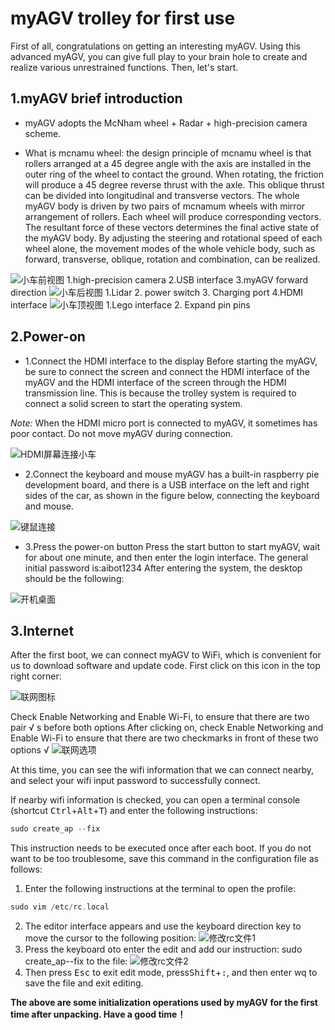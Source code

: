 # myAGV trolley for first use
First of all, congratulations on getting an interesting myAGV.
Using this advanced myAGV, you can give full play to your brain hole to create and realize various unrestrained functions.
Then, let's start.


## 1.myAGV brief introduction

* myAGV adopts the McNham wheel + Radar + high-precision camera scheme.

* What is mcnamu wheel: the design principle of mcnamu wheel is that rollers arranged at a 45 degree angle with the axis are installed in the outer ring of the wheel to contact the ground. When rotating, the friction will produce a 45 degree reverse thrust with the axle. This oblique thrust can be divided into longitudinal and transverse vectors. The whole myAGV body is driven by two pairs of mcnamum wheels with mirror arrangement of rollers. Each wheel will produce corresponding vectors. The resultant force of these vectors determines the final active state of the myAGV body. By adjusting the steering and rotational speed of each wheel alone, the movement modes of the whole vehicle body, such as forward, transverse, oblique, rotation and combination, can be realized.

![小车前视图](../image/小车初次使用/小车前视图.png)
1.high-precision camera 2.USB interface 3.myAGV forward direction
![小车后视图](../image/小车初次使用/小车后视图.png)
1.Lidar 2. power switch 3. Charging port 4.HDMI interface
![小车顶视图](../image/小车初次使用/小车顶视图.png)
1.Lego interface 2. Expand pin pins


## 2.Power-on 
* 1.Connect the HDMI interface to the display
Before starting the myAGV, be sure to connect the screen and connect the HDMI interface of the myAGV and the HDMI interface of the screen through the HDMI transmission line. This is because the trolley system is required to connect a solid screen to start the operating system.

*Note:* When the HDMI micro port is connected to myAGV, it sometimes has poor contact. Do not move myAGV during connection.

![HDMI屏幕连接小车](../image/小车初次使用/hdmi连接.png)

* 2.Connect the keyboard and mouse
myAGV has a built-in raspberry pie development board, and there is a USB interface on the left and right sides of the car, as shown in the figure below, connecting the keyboard and mouse.

![键鼠连接](../image/小车初次使用/键鼠连接.png)

* 3.Press the power-on button
Press the start button to start myAGV, wait for about one minute, and then enter the login interface. The general initial password is:aibot1234
After entering the system, the desktop should be the following:

![开机桌面](../image/小车初次使用/开机桌面.png)

## 3.Internet

After the first boot, we can connect myAGV to WiFi, which is convenient for us to download software and update code.
First click on this icon in the top right corner:

![联网图标](../image/小车初次使用/联网图标.png)

Check Enable Networking and Enable Wi-Fi, to ensure that there are two pair √ s before both options
After clicking on, check Enable Networking and Enable Wi-Fi to ensure that there are two checkmarks in front of these two options √
![联网选项](../image/小车初次使用/联网选项.png)

At this time, you can see the wifi information that we can connect nearby, and select your wifi input password to successfully connect.

If nearby wifi information is checked, you can open a terminal console (shortcut <kbd>Ctrl</kbd>+<kbd>Alt</kbd>+<kbd>T</kbd>) and enter the following instructions:

```c
sudo create_ap --fix
```
This instruction needs to be executed once after each boot. If you do not want to be too troublesome, save this command in the configuration file as follows:
1. Enter the following instructions at the terminal to open the profile:
```c
sudo vim /etc/rc.local 
```
2. The editor interface appears and use the keyboard direction key to move the cursor to the following position:
![修改rc文件1](../image/小车初次使用/修改rc1.png)
3. Press the keyboard <kbd>o</kbd>to enter the edit and add our instruction: sudo create_ap--fix to the file:
![修改rc文件2](../image/小车初次使用/修改rc2.png)
4. Then press <kbd>Esc</kbd> to exit edit mode, press<kbd>Shift</kbd>+<kbd>:</kbd>, and then enter wq to save the file and exit editing.

**The above are some initialization operations used by myAGV for the first time after unpacking. Have a good time！**
